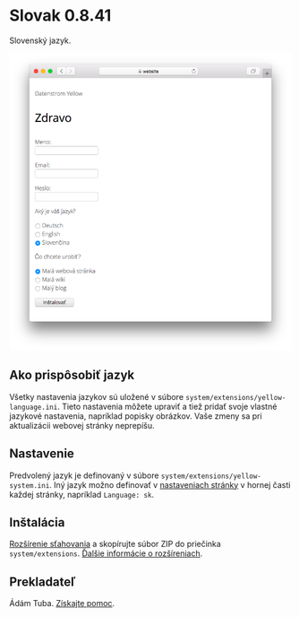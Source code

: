 # Slovak 0.8.41

Slovenský jazyk.

<p align="center"><img src="slovak-screenshot.png?raw=true" alt="Snímka obrazovky"></p>

## Ako prispôsobiť jazyk

Všetky nastavenia jazykov sú uložené v súbore `system/extensions/yellow-language.ini`. Tieto nastavenia môžete upraviť a tiež pridať svoje vlastné jazykové nastavenia, napríklad popisky obrázkov. Vaše zmeny sa pri aktualizácii webovej stránky neprepíšu.

## Nastavenie

Predvolený jazyk je definovaný v súbore `system/extensions/yellow-system.ini`. Iný jazyk možno definovať v [nastaveniach stránky](https://github.com/annaesvensson/yellow-core#settings-page) v hornej časti každej stránky, napríklad `Language: sk`.

## Inštalácia

[Rozšírenie sťahovania](https://github.com/datenstrom/yellow-extensions/raw/main/downloads/slovak.zip) a skopírujte súbor ZIP do priečinka `system/extensions`. [Ďalšie informácie o rozšíreniach](https://github.com/annaesvensson/yellow-update).

## Prekladateľ

Ádám Tuba. [Získajte pomoc](https://datenstrom.se/yellow/help/).
